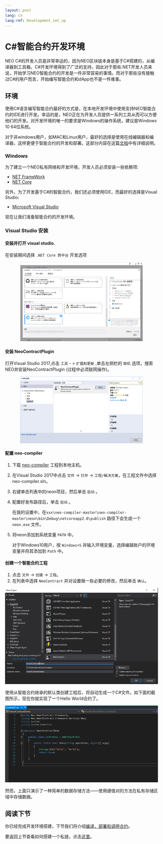 ```yaml
---
layout: post
lang: cn
lang-ref: Development_set_up
---
```



# C#智能合约开发环境

NEO C#的开发人员是非常幸运的，因为NEO区块链本身是基于C#搭建的，从编译器到工具箱，C#开发环境得到了广泛的支持，因此对于那些.NET开发人员来说，开始学习NEO智能合约的开发是一件非常容易的事情。而对于那些没有接触过C#的用户而言，开始编写智能合约和dApp也不是一件难事。

## 环境
使用C#语言编写智能合约最好的方式是，在本地开发环境中使用支持NEO智能合约的IDE进行开发。幸运的是，NEO正在为开发人员提供一系列工具从而可以方便他们的开发。对开发环境的唯一的要求是Windows的操作系统，建议是Windows 10 64位系统。

对于非windows用户，如MAC和Linux用户，最好的选择是使用在线编辑器和编译器，这样更便于智能合约的开发和部署。这部分内容在这篇[文档]( https://medium.com/neweconolab/with-neoray-neo-smart-contract-development-has-never-been-easier-edad41cc3ae6)中有详细说明。

### Windows

为了建立一个NEO私有网络和开发环境，开发人员必须安装一些依赖项:

-  [NET FrameWork](https://dotnet.microsoft.com/download/dotnet-framework-runtime/net472)
-  [NET Core](https://dotnet.microsoft.com/download)

另外，为了开发基于C#的智能合约，我们还必须使用IDE，而最好的选择是Visual Studio:

- [Microsoft Visual Studio](https://visualstudio.microsoft.com/vs/community/)


 现在让我们准备智能合约的开发环境。

### Visual Studio 安装

#### 安装并打开 visual studio.

在安装期间选择  `.NET Core 跨平台` 开发选项

 <p align="center">
  <img width="80%"  src="./imgs/vs.jpg" />
 </p>

#### 安装 NeoContractPlugin

打开Visual Studio 2017,点击 `工具` - > `扩展和更新` ,单击左侧栏的 `联机` 选项，搜索NEO并安装NeoContractPlugin (过程中必须联网操作)。

 <p align="center">
  <img width="80%" src="./imgs/plugin.jpg" />
 </p>

#### 配置 neo-compiler

1. 下载 [neo-compiler](https://github.com/neo-project/neo-compiler) 工程到本地主机。
2. 在Visual Studio 2017中点击 `文件` -> `打开` -> `工程/解决方案`，在工程文件中选择neo-compiler.sln。

3. 右键单击列表中的neon项目，然后单击 `启动` 。

4. 配置好发布路径后，单击 `启动` 。

	在我的设置中，在`xxx\neo-compiler-master\neo-compiler-master\neon\bin\Debug\netcoreapp2.0\publish` 路径下会生成一个 `neon.exe` 文件。

5. 将neon添加到系统变量 `PATH` 中。

	对于Windows10用户，按 `Windows+S` 并输入环境变量，选择编辑账户的环境变量并将其添加到 `Path` 中。


#### 创建一个智能合约工程
1. 点击 `文件` -> `创建` -> `工程`。
2. 在列表中选择 `NeoContract` 并对设置做一些必要的修改，然后单击 `确认`。

 <p align="center">
  <img src="./imgs/20190219-120404.png" />
 </p>

使用从智能合约继承的默认类创建工程后，将自动生成一个C#文件。如下面的截图所示，现在你就实现了一个Hello World合约了。

 <p align="center">
  <img src="imgs/20190219-120735.png" />
 </p>
然而，上面只演示了一种简单的数据存储方法——使用键值对的方法在私有存储区域中存储数据。

## 阅读下节

你已经完成开发环境搭建，下节我们将介绍[编译，部署和调用合约](Development_compile.md)。

要返回上节查看如何搭建一个私链，点击[这里](Development_privateChain.md)。